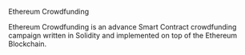 Ethereum Crowdfunding

Ethereum Crowdfunding is an advance Smart Contract crowdfunding campaign written in Solidity and implemented on top of the Ethereum Blockchain.
